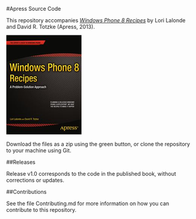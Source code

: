 #Apress Source Code

This repository accompanies [*Windows Phone 8 Recipes*](http://www.apress.com/9781430259022) by Lori Lalonde and David R. Totzke (Apress, 2013).

![Cover image](9781430259022.jpg)

Download the files as a zip using the green button, or clone the repository to your machine using Git.

##Releases

Release v1.0 corresponds to the code in the published book, without corrections or updates.

##Contributions

See the file Contributing.md for more information on how you can contribute to this repository.
